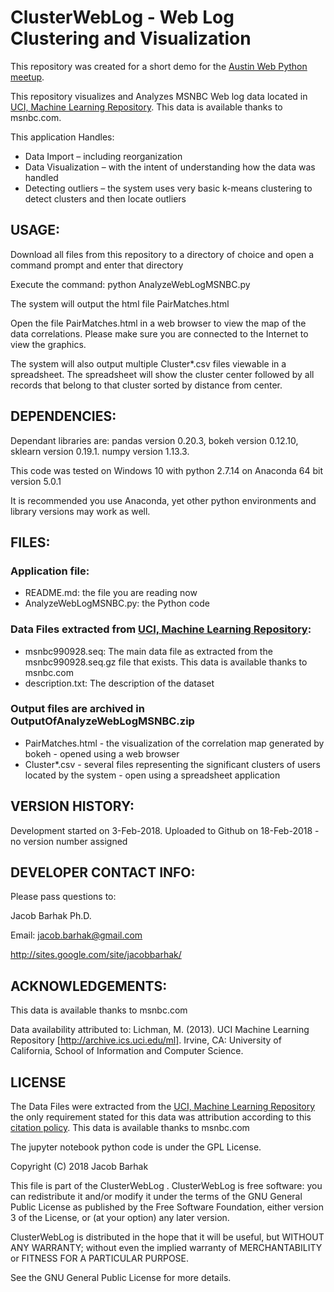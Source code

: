 ClusterWebLog - Web Log Clustering and Visualization
====================================================

This repository was created for a short demo for the [Austin Web Python meetup]( https://www.meetup.com/austinwebpythonusergroup/).

This repository visualizes and Analyzes MSNBC Web log data located in [UCI, Machine Learning Repository](http://archive.ics.uci.edu/ml/datasets/msnbc.com+anonymous+web+data). This data is available thanks to msnbc.com.

This application Handles: 

* Data Import – including reorganization 
* Data Visualization – with the intent of understanding how the data was handled 
* Detecting outliers – the system uses very basic k-means clustering to detect clusters and then locate outliers 



USAGE:
------

Download all files from this repository to a directory of choice and open a command prompt and enter that directory

Execute the command:
python AnalyzeWebLogMSNBC.py

The system will output the html file PairMatches.html

Open the file PairMatches.html in a web browser to view the map of the data correlations. Please make sure you are connected to the Internet to view the graphics.

The system will also output multiple Cluster*.csv files viewable in a spreadsheet. The spreadsheet will show the cluster center followed by all records that belong to that cluster sorted by distance from center.


DEPENDENCIES:
-------------

Dependant libraries are: pandas version 0.20.3, bokeh version 0.12.10, sklearn version 0.19.1. numpy version 1.13.3.

This code was tested on Windows 10 with python 2.7.14 on Anaconda 64 bit version 5.0.1

It is recommended you use Anaconda, yet other python environments and library versions may work as well.



FILES:
------

### Application file:
* README.md: the file you are reading now
* AnalyzeWebLogMSNBC.py: the Python code


### Data Files extracted from [UCI, Machine Learning Repository](http://archive.ics.uci.edu/ml/datasets/msnbc.com+anonymous+web+data):
* msnbc990928.seq: The main data file as extracted from the msnbc990928.seq.gz file that exists. This data is available thanks to msnbc.com
* description.txt: The description of the dataset

### Output files are archived in OutputOfAnalyzeWebLogMSNBC.zip
* PairMatches.html - the visualization of the correlation map generated by bokeh - opened using a web browser
* Cluster*.csv - several files representing the significant clusters of users located by the system - open using a spreadsheet application


VERSION HISTORY:
----------------
Development started on 3-Feb-2018.
Uploaded to Github on 18-Feb-2018 - no version number assigned


DEVELOPER CONTACT INFO:
-----------------------

Please pass questions to:

Jacob Barhak Ph.D.

Email: jacob.barhak@gmail.com

http://sites.google.com/site/jacobbarhak/



ACKNOWLEDGEMENTS:
-----------------

This data is available thanks to msnbc.com

Data availability attributed to: 
Lichman, M. (2013). UCI Machine Learning Repository [http://archive.ics.uci.edu/ml]. Irvine, CA: University of California, School of Information and Computer Science.


LICENSE
-------

The Data Files were extracted from the [UCI, Machine Learning Repository](http://archive.ics.uci.edu/ml/datasets/msnbc.com+anonymous+web+data) the only requirement stated for this data was attribution according to this [citation policy](https://archive.ics.uci.edu/ml/citation_policy.html). This data is available thanks to msnbc.com

The jupyter notebook python code is under the GPL License.

Copyright (C) 2018 Jacob Barhak
 
This file is part of the ClusterWebLog . ClusterWebLog is free software: you can redistribute it and/or modify it under the terms of the GNU General Public License as published by the Free Software Foundation, either version 3 of the License, or (at your option) any later version.

ClusterWebLog is distributed in the hope that it will be useful, but WITHOUT ANY WARRANTY; without even the implied warranty of MERCHANTABILITY or FITNESS FOR A PARTICULAR PURPOSE.

See the GNU General Public License for more details.


